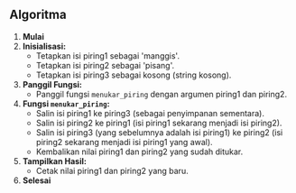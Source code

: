 ## Algoritma

1. **Mulai**
2. **Inisialisasi:**
   * Tetapkan isi piring1 sebagai 'manggis'.
   * Tetapkan isi piring2 sebagai 'pisang'.
   * Tetapkan isi piring3 sebagai kosong (string kosong).
3. **Panggil Fungsi:**
   * Panggil fungsi `menukar_piring` dengan argumen piring1 dan piring2.
4. **Fungsi `menukar_piring`:**
   * Salin isi piring1 ke piring3 (sebagai penyimpanan sementara).
   * Salin isi piring2 ke piring1 (isi piring1 sekarang menjadi isi piring2).
   * Salin isi piring3 (yang sebelumnya adalah isi piring1) ke piring2 (isi piring2 sekarang menjadi isi piring1 yang awal).
   * Kembalikan nilai piring1 dan piring2 yang sudah ditukar.
5. **Tampilkan Hasil:**
   * Cetak nilai piring1 dan piring2 yang baru.
6. **Selesai**